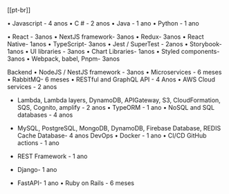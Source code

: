 [[pt-br]]

• Javascript - 4 anos
• C # - 2 anos
• Java - 1 ano
• Python - 1 ano

• React - 3anos
• NextJS framework- 3anos
• Redux- 3anos
• React Native- 1anos
• TypeScript- 3anos
• Jest / SuperTest - 2anos
• Storybook- 1anos
• UI libraries - 3anos
• Chart Libraries- 1anos
• Styled components- 3anos
• Webpack, babel, Pnpm- 3anos

Backend
• NodeJS / NestJS framework - 3anos
• Microservices - 6 meses
• RabbitMQ- 6 meses
• RESTful and GraphQL API - 4 Anos
• AWS Cloud services - 2 anos
- Lambda, Lambda layers, DynamoDB, APIGateway, S3,
CloudFormation, SQS, Cognito, amplify - 2 anos
• TypeORM - 1 ano
• NoSQL and SQL databases - 4 anos
- MySQL, PostgreSQL, MongoDB, DynamoDB, Firebase 
Database, REDIS Cache Database- 4 anos
DevOps
• Docker - 1 ano
• CI/CD GitHub actions - 1 ano

- REST Framework - 1 ano
- Django- 1 ano
- FastAPI- 1 ano
• Ruby on Rails - 6 meses